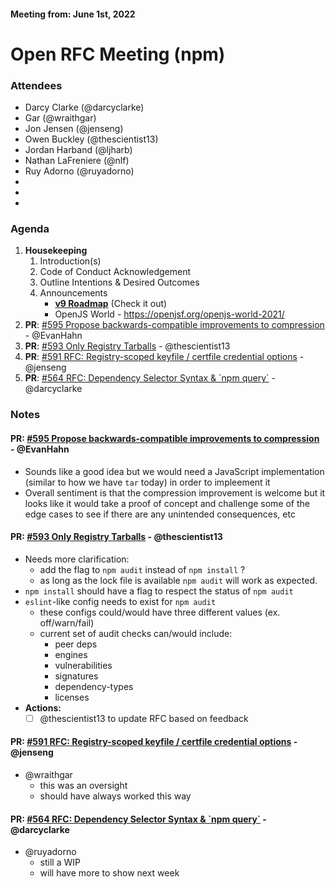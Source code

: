 #### Meeting from: June 1st, 2022

# Open RFC Meeting (npm)

### Attendees
- Darcy Clarke (@darcyclarke)
- Gar (@wraithgar) 
- Jon Jensen (@jenseng)
- Owen Buckley (@thescientist13)
- Jordan Harband (@ljharb)
- Nathan LaFreniere (@nlf)
- Ruy Adorno (@ruyadorno)
-
-
-
### Agenda

1. **Housekeeping**
	1. Introduction(s)
	1. Code of Conduct Acknowledgement
	1. Outline Intentions & Desired Outcomes
	1. Announcements
	    - [**v9 Roadmap**](https://github.com/npm/statusboard/issues/443) (Check it out)
	    - OpenJS World - https://openjsf.org/openjs-world-2021/
1. **PR**: [#595 Propose backwards-compatible improvements to compression](https://github.com/npm/rfcs/pull/595) - @EvanHahn
1. **PR**: [#593 Only Registry Tarballs](https://github.com/npm/rfcs/pull/593) - @thescientist13
1. **PR**: [#591 RFC: Registry-scoped keyfile / certfile credential options](https://github.com/npm/rfcs/pull/591) - @jenseng
1. **PR**: [#564 RFC: Dependency Selector Syntax &amp; &#x60;npm query&#x60;](https://github.com/npm/rfcs/pull/564) - @darcyclarke

### Notes

#### **PR**: [#595 Propose backwards-compatible improvements to compression](https://github.com/npm/rfcs/pull/595) - @EvanHahn
- Sounds like a good idea but we would need a JavaScript implementation (similar to how we have `tar` today) in order to impleement it
- Overall sentiment is that the compression improvement is welcome but it looks like it would take a proof of concept and challenge some of the edge cases to see if there are any unintended consequences, etc

#### **PR**: [#593 Only Registry Tarballs](https://github.com/npm/rfcs/pull/593) - @thescientist13
- Needs more clarification:
  - add the flag to `npm audit` instead of `npm install` ?
  - as long as the lock file is available `npm audit` will work as expected.
- `npm install` should have a flag to respect the status of `npm audit`
- `eslint`-like config needs to exist for `npm audit`
  - these configs could/would have three different values (ex. off/warn/fail)
  - current set of audit checks can/would include:
    - peer deps
    - engines
    - vulnerabilities
    - signatures
    - dependency-types
    - licenses
- **Actions:**
  - [ ] @thescientist13 to update RFC based on feedback 

#### **PR**: [#591 RFC: Registry-scoped keyfile / certfile credential options](https://github.com/npm/rfcs/pull/591) - @jenseng
- @wraithgar
  - this was an oversight
  - should have always worked this way

#### **PR**: [#564 RFC: Dependency Selector Syntax &amp; &#x60;npm query&#x60;](https://github.com/npm/rfcs/pull/564) - @darcyclarke
- @ruyadorno 
  - still a WIP
  - will have more to show next week
